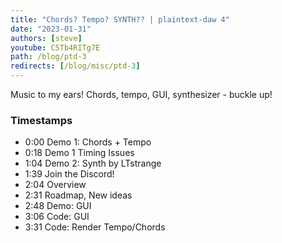 ```yaml
---
title: "Chords? Tempo? SYNTH?? | plaintext-daw 4"
date: "2023-01-31"
authors: [steve]
youtube: C5Tb4RITg7E
path: /blog/ptd-3
redirects: [/blog/misc/ptd-3]
---
```


<YouTubePlayer youtubeLink={frontmatter.youtube} />

Music to my ears! Chords, tempo, GUI, synthesizer - buckle up!

<!-- truncate -->

### Timestamps

- 0:00 Demo 1: Chords + Tempo
- 0:18 Demo 1 Timing Issues
- 1:04 Demo 2: Synth by LTstrange
- 1:39 Join the Discord!
- 2:04 Overview
- 2:31 Roadmap, New ideas
- 2:48 Demo: GUI
- 3:06 Code: GUI
- 3:31 Code: Render Tempo/Chords
